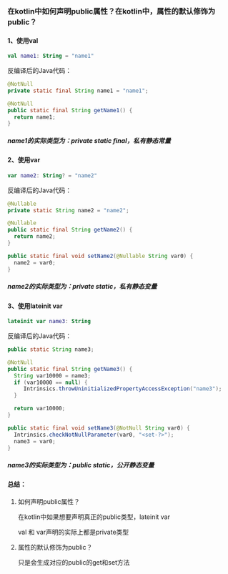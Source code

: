 ### 在kotlin中如何声明public属性？在kotlin中，属性的默认修饰为public？

#### 1、使用val

```kotlin
val name1: String = "name1"
```

反编译后的Java代码：

```java
@NotNull
private static final String name1 = "name1";

@NotNull
public static final String getName1() {
  return name1;
}
```

##### name1的实际类型为：private static final，私有静态常量

#### 2、使用var

```kotlin
var name2: String? = "name2"
```

反编译后的Java代码：

```java
@Nullable
private static String name2 = "name2";

@Nullable
public static final String getName2() {
  return name2;
}

public static final void setName2(@Nullable String var0) {
  name2 = var0;
}
```

##### name2的实际类型为：private static，私有静态变量

#### 3、使用lateinit var

```kotlin
lateinit var name3: String
```

反编译后的Java代码：

```java
public static String name3;

@NotNull
public static final String getName3() {
  String var10000 = name3;
  if (var10000 == null) {
     Intrinsics.throwUninitializedPropertyAccessException("name3");
  }

  return var10000;
}

public static final void setName3(@NotNull String var0) {
  Intrinsics.checkNotNullParameter(var0, "<set-?>");
  name3 = var0;
}
```

##### name3的实际类型为：public static，公开静态变量

#### 总结：

1. 如何声明public属性？

   在kotlin中如果想要声明真正的public类型，lateinit var

   val 和 var声明的实际上都是private类型

2. 属性的默认修饰为public？

   只是会生成对应的public的get和set方法
